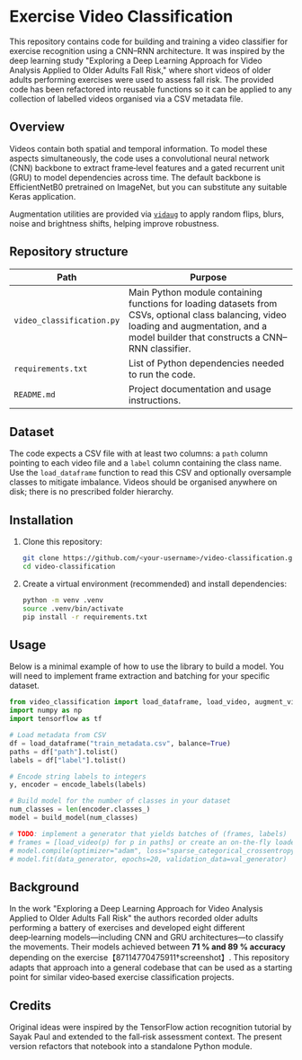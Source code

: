 # Exercise Video Classification

This repository contains code for building and training a video classifier for exercise recognition using a CNN–RNN architecture. It was inspired by the deep learning study "Exploring a Deep Learning Approach for Video Analysis Applied to Older Adults Fall Risk," where short videos of older adults performing exercises were used to assess fall risk. The provided code has been refactored into reusable functions so it can be applied to any collection of labelled videos organised via a CSV metadata file.

## Overview

Videos contain both spatial and temporal information. To model these aspects simultaneously, the code uses a convolutional neural network (CNN) backbone to extract frame‑level features and a gated recurrent unit (GRU) to model dependencies across time. The default backbone is EfficientNetB0 pretrained on ImageNet, but you can substitute any suitable Keras application.

Augmentation utilities are provided via [`vidaug`](https://github.com/okankop/vidaug) to apply random flips, blurs, noise and brightness shifts, helping improve robustness.

## Repository structure

| Path | Purpose |
| --- | --- |
| `video_classification.py` | Main Python module containing functions for loading datasets from CSVs, optional class balancing, video loading and augmentation, and a model builder that constructs a CNN–RNN classifier. |
| `requirements.txt` | List of Python dependencies needed to run the code. |
| `README.md` | Project documentation and usage instructions. |

## Dataset

The code expects a CSV file with at least two columns: a `path` column pointing to each video file and a `label` column containing the class name. Use the `load_dataframe` function to read this CSV and optionally oversample classes to mitigate imbalance. Videos should be organised anywhere on disk; there is no prescribed folder hierarchy.

## Installation

1. Clone this repository:
   ```bash
   git clone https://github.com/<your-username>/video-classification.git
   cd video-classification
   ```
2. Create a virtual environment (recommended) and install dependencies:
   ```bash
   python -m venv .venv
   source .venv/bin/activate
   pip install -r requirements.txt
   ```

## Usage

Below is a minimal example of how to use the library to build a model. You will need to implement frame extraction and batching for your specific dataset.

```python
from video_classification import load_dataframe, load_video, augment_video, build_model, encode_labels
import numpy as np
import tensorflow as tf

# Load metadata from CSV
df = load_dataframe("train_metadata.csv", balance=True)
paths = df["path"].tolist()
labels = df["label"].tolist()

# Encode string labels to integers
y, encoder = encode_labels(labels)

# Build model for the number of classes in your dataset
num_classes = len(encoder.classes_)
model = build_model(num_classes)

# TODO: implement a generator that yields batches of (frames, labels)
# frames = [load_video(p) for p in paths] or create an on-the-fly loader
# model.compile(optimizer="adam", loss="sparse_categorical_crossentropy", metrics=["accuracy"])
# model.fit(data_generator, epochs=20, validation_data=val_generator)
```

## Background

In the work "Exploring a Deep Learning Approach for Video Analysis Applied to Older Adults Fall Risk" the authors recorded older adults performing a battery of exercises and developed eight different deep‑learning models—including CNN and GRU architectures—to classify the movements.  Their models achieved between **71 % and 89 % accuracy** depending on the exercise【87114770475911†screenshot】.  This repository adapts that approach into a general codebase that can be used as a starting point for similar video‑based exercise classification projects.

## Credits

Original ideas were inspired by the TensorFlow action recognition tutorial by Sayak Paul and extended to the fall‑risk assessment context.  The present version refactors that notebook into a standalone Python module.
